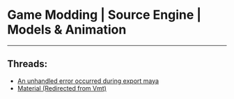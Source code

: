 # Game Modding |  Source Engine | Models & Animation
---
## Threads:
<ul>
<li><a href="{ '/wiki/threads/3654.html' | relative_url }">An unhandled error occurred during export maya</a></li>
<li><a href="{ '/wiki/threads/2623.html' | relative_url }">Material (Redirected from Vmt)</a></li>
</ul>
